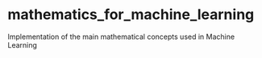 # mathematics_for_machine_learning
Implementation of the main mathematical concepts used in Machine Learning
